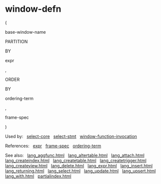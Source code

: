 # window\-defn








(



base\-window\-name

PARTITION



BY



expr

,













ORDER



BY



ordering\-term

,











frame\-spec



)















  


Used by:   [select\-core](./select-core.html)   [select\-stmt](./select-stmt.html)   [window\-function\-invocation](./window-function-invocation.html)  

References:   [expr](./expr.html)   [frame\-spec](./frame-spec.html)   [ordering\-term](./ordering-term.html)  

See also:   [lang\_aggfunc.html](../lang_aggfunc.html)   [lang\_altertable.html](../lang_altertable.html)   [lang\_attach.html](../lang_attach.html)   [lang\_createindex.html](../lang_createindex.html)   [lang\_createtable.html](../lang_createtable.html)   [lang\_createtrigger.html](../lang_createtrigger.html)   [lang\_createview.html](../lang_createview.html)   [lang\_delete.html](../lang_delete.html)   [lang\_expr.html](../lang_expr.html)   [lang\_insert.html](../lang_insert.html)   [lang\_returning.html](../lang_returning.html)   [lang\_select.html](../lang_select.html)   [lang\_update.html](../lang_update.html)   [lang\_upsert.html](../lang_upsert.html)   [lang\_with.html](../lang_with.html)   [partialindex.html](../partialindex.html)

